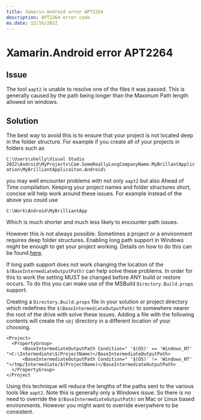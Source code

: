 ```yaml
---
title: Xamarin.Android error APT2264
description: APT2264 error code
ms.date: 12/16/2022
---
```

# Xamarin.Android error APT2264

## Issue

The tool `aapt2` is unable to resolve one of the files it was passed.
This is generally caused by the path being longer than the Maximum Path
length allowed on windows.

## Solution

The best way to avoid this is to ensure that your project is not located
deep in the folder structure.
For example if you create all of your projects in folders such as

`C:\Users\shelly\Visual Studio 2022\Android\MyProjects\Com.SomeReallyLongCompanyName.MyBrillantApplication\MyBrilliantApplicaiton.Android\`

you may well encounter problems with not only `aapt2` but also Ahead of Time
compilation. Keeping your project names and folder structures short, concise
will help work around these issues. For example instead of the above you could use

`C:\Work\Android\MyBrilliantApp`

Which is much shorter and much less likely to encounter path issues.

However this is not always possible. Sometimes a project or a environment requires
deep folder structures. Enabling long path support in Windows *might*
be enough to get your project working. Details on how to do this can be found
[here](https://learn.microsoft.com/windows/win32/fileio/maximum-file-path-limitation?tabs=registry#enable-long-paths-in-windows-10-version-1607-and-later).


If long path support does not work changing the location of the
`$(BaseIntermediateOutputPath)` can help solve these problems. In order for this
to work the setting MUST be changed before ANY build or restore occurs. To do this
you can make use of the MSBuild `Directory.Build.props` support.

Creating a `Directory.Build.props` file in your solution or project directory which
redefines the `$(BaseIntermediateOutputPath)` to somewhere nearer the root of the drive
with solve these issues. Adding a file with the following contents will create the `obj`
directory in a different location of your choosing.

```
<Project>
  <PropertyGroup>
      <BaseIntermediateOutputPath Condition=" '$(OS)' == 'Windows_NT' ">C:\Intermediate\$(ProjectName)</BaseIntermediateOutputPath>
      <BaseIntermediateOutputPath Condition=" '$(OS)' != 'Windows_NT' ">/tmp/Intermediate/$(ProjectName)</BaseIntermediateOutputPath>
  </PropertyGroup>
</Project
```

Using this technique will reduce the lengths of the paths sent to the various tools like `aapt2`.
Note this is generally only a Windows issue. So there is no need to override the `$(BaseIntermediateOutputPath)`
on Mac or Linux based environments. However you might want to override everywhere to be consistent.
